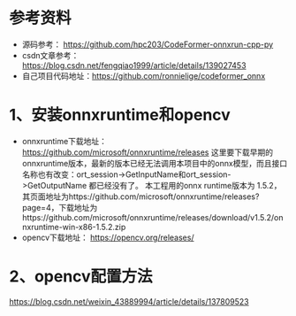 # 参考资料
* 源码参考：       https://github.com/hpc203/CodeFormer-onnxrun-cpp-py
* csdn文章参考：   https://blog.csdn.net/fengqiao1999/article/details/139027453
* 自己项目代码地址：https://github.com/ronnielige/codeformer_onnx

# 1、安装onnxruntime和opencv
* onnxruntime下载地址： https://github.com/microsoft/onnxruntime/releases
这里要下载早期的onnxruntime版本，最新的版本已经无法调用本项目中的onnx模型，而且接口名称也有改变：ort_session->GetInputName和ort_session->GetOutputName 都已经没有了。
本工程用的onnx runtime版本为 1.5.2，其页面地址为https://github.com/microsoft/onnxruntime/releases?page=4，下载地址为https://github.com/microsoft/onnxruntime/releases/download/v1.5.2/onnxruntime-win-x86-1.5.2.zip
* opencv下载地址：          https://opencv.org/releases/

# 2、opencv配置方法
https://blog.csdn.net/weixin_43889994/article/details/137809523

